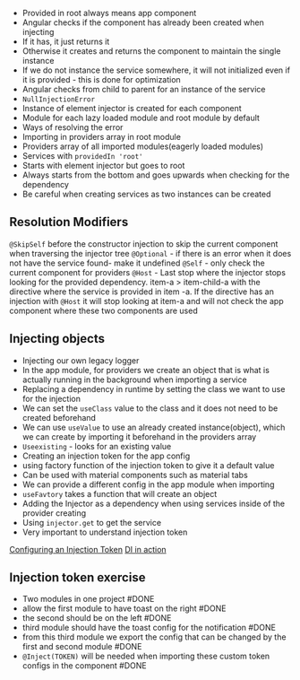 - Provided in root always means app component
- Angular checks if the component has already been created when injecting
- If it has, it just returns it
- Otherwise it creates and returns the component to maintain the single instance
- If we do not instance the service somewhere, it will not initialized even if it is provided - this is done for optimization
- Angular checks from child to parent for an instance of the  service
- `NullInjectionError` 
- Instance of element injector is created for each component
- Module for each lazy loaded module and root module by default
- Ways of resolving the error
- Importing in providers array in root module
- Providers array of all imported modules(eagerly loaded modules)
- Services with `providedIn 'root'`
- Starts with element injector but goes to root
- Always starts from the bottom and goes upwards when checking for the dependency
- Be careful when creating services as two instances can be created

## Resolution Modifiers

`@SkipSelf` before the constructor injection to skip the current component when traversing the injector tree
`@Optional` - if there is an error when it does not have the service found- make it undefined
`@Self` - only check the current component for providers
`@Host` - Last stop where the injector stops looking for the provided dependency. item-a > item-child-a with the directive where the service is provided in item -a. If the directive has an injection with `@Host` it will stop looking at item-a and will not check the app component where these two components are used


## Injecting objects
- Injecting our own legacy logger
- In the app module, for providers we create an object that is what is actually running in the background when importing a service
- Replacing a dependency in runtime by setting the class we want to use for the injection
- We can set the `useClass` value to the class and it does not need to be created beforehand
- We can use `useValue` to use an already created instance(object), which we can create by importing it beforehand in the providers array
- `Useexisting` - looks for an existing value 
- Creating an injection token for the app config
- using factory function of the injection token to give it a default value
- Can be used with material components such as material tabs
- We can provide a different config in the app module when importing 
- `useFavtory` takes a function that will create an object
- Adding the Injector as a dependency when using services inside of the provider creating
- Using `injector.get` to get the service
- Very important to understand injection token




[Configuring an Injection Token](https://medium.com/ngconf/configure-your-angular-apps-with-an-injection-token-be16eee59c40)
[DI in action](https://angular.io/guide/dependency-injection-in-action)
## Injection token exercise
- Two modules in one project #DONE 
- allow the first module to have toast on the right #DONE 
- the second should be on the left #DONE 
- third module should have the toast config for the notification #DONE 
- from this third module we export the config that can be changed by the first and second module #DONE 
- `@Inject(TOKEN)` will be needed when importing these custom token configs in the component #DONE 